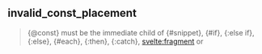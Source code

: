 ## invalid_const_placement

> {@const} must be the immediate child of {#snippet}, {#if}, {:else if}, {:else}, {#each}, {:then}, {:catch}, <svelte:fragment> or <Component>